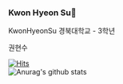 ### Kwon Hyeon Su👋
KwonHyeonSu
경북대학교 - 3학년

권현수

[![Hits](https://hits.seeyoufarm.com/api/count/incr/badge.svg?url=https%3A%2F%2Fgithub.com%2FKwonHyeonSu&count_bg=%2379C83D&title_bg=%23555555&icon=&icon_color=%23E7E7E7&title=hits&edge_flat=false)](https://hits.seeyoufarm.com)  
![Anurag's github stats](https://github-readme-stats.vercel.app/api?username=KwonHyeonSu&show_icons=true&theme=radical)
